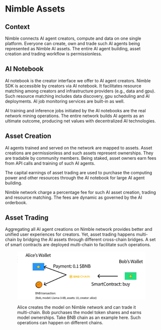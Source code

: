 # Nimble Assets

## Context

Nimble connects AI agent creators, compute and data on one single platform. Everyone can create, own and trade such AI agents being represented as Nimble AI assets. The entire AI agent building, asset creation and trading workflow is permissionless.

## AI Notebook

AI notebook is the creator interface we offer to AI agent creators. Nimble SDK is accessible by creators via AI notebook. It facilitates resource matching among creators and infrastructure providers (e.g., data and gpu). Such resource matching includes data discovery, gpu scheduling and AI deployments. AI job monitoring services are built-in as well.

AI training and inference jobs initiated by the AI notebooks are the real network mining operations. The entire network builds AI agents as an ultimate outcome, producing net values with decentralized AI technologies.

## Asset Creation

AI agents trained and served on the network are mapped to assets. Asset creations are permissionless and such assets represent ownerships. They are tradable by community members. Being staked, asset owners earn fees from API calls and training of such AI agents.

The capital earnings of asset trading are used to purchase the computing power and other resources through the AI notebook for large AI agent building.

Nimble network charge a percentage fee for such AI asset creation, trading and resource matching. The fees are dynamic as governed by the AI orderbook.

## Asset Trading

Aggregating all AI agent creations on Nimble network provides better and unified user experiences for creators. Yet, asset trading happens multi-chain by bridging the AI assets through different cross-chain bridges. A set of smart contracts are deployed multi-chain to facilitate such operations.

<figure><img src="../../.gitbook/assets/assets (1).png" alt=""><figcaption><p>Alice creates the model on Nimble network and can trade it multi-chain. Bob purchases the model token shares and earns model ownerships. Take BNB chain as an example here. Such operations can happen on different chains.</p></figcaption></figure>





